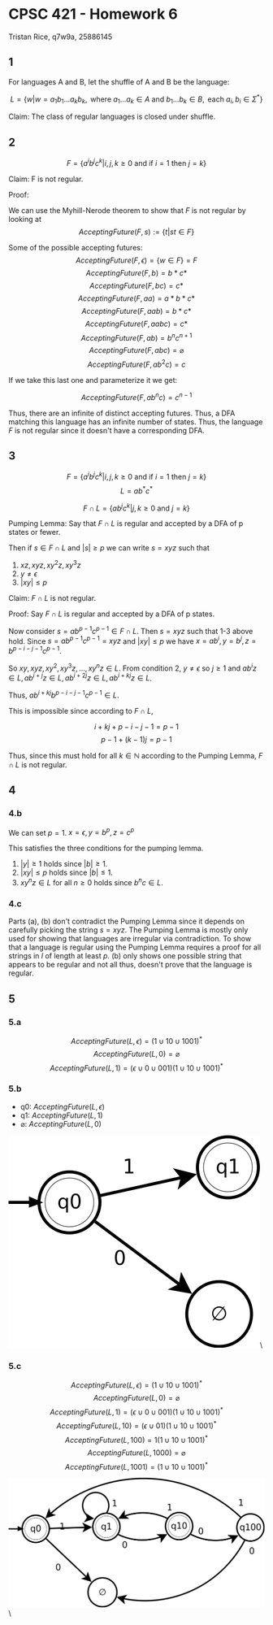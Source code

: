 # CPSC 421 - Homework 6

Tristan Rice, q7w9a, 25886145

## 1

For languages A and B, let the shuffle of A and B be the language:

$$L=\{w|w=a_1b_1\ldots a_kb_k, \text{ where } a_1\ldots a_k \in A \text{ and }
b_1\ldots b_k \in B, \text{ each } a_i,b_i \in \Sigma^*\}$$

Claim: The class of regular languages is closed under shuffle.

## 2

$$F=\{a^ib^jc^k|i,j,k \geq 0 \text{ and if } i=1 \text{ then } j = k\}$$

Claim: F is not regular.

Proof:

We can use the Myhill-Nerode theorem to show that $F$ is not regular by looking
at
$$AcceptingFuture(F,s) := \{t|st\in F\}$$

Some of the possible accepting futures:
$$AcceptingFuture(F, \epsilon) = \{w\in F\}=F$$
$$AcceptingFuture(F, b) = b*c*$$
$$AcceptingFuture(F, bc) = c*$$
$$AcceptingFuture(F, aa) = a*b*c*$$
$$AcceptingFuture(F, aab) = b*c*$$
$$AcceptingFuture(F, aabc) = c*$$
$$AcceptingFuture(F, ab) = b^nc^{n+1}$$
$$AcceptingFuture(F, abc) = \varnothing$$
$$AcceptingFuture(F, ab^2c) = c$$

If we take this last one and parameterize it we get:

$$AcceptingFuture(F, ab^nc) = c^{n-1}$$

Thus, there are an infinite of distinct accepting futures. Thus, a DFA
matching this language has an infinite number of states. Thus, the language $F$
is not regular since it doesn't have a corresponding DFA.

## 3

$$F=\{a^ib^jc^k|i,j,k \geq 0 \text{ and if } i=1 \text{ then } j = k\}$$
$$L=ab^*c^*$$

$$F \cap L = \{ab^jc^k | j,k\geq 0 \text{ and } j = k\}$$

Pumping Lemma: Say that $F\cap L$ is regular and accepted by a DFA of p states
or fewer.

Then if $s\in F\cap L$ and $|s|\geq p$ we can write $s=xyz$ such that

1.  $xz,xyz,xy^2z, xy^3z$
2. $y\neq \epsilon$
3. $|xy| \leq p$

Claim: $F \cap L$ is not regular.

Proof: Say $F \cap L$ is regular and accepted by a DFA of p states.

Now consider $s = ab^{p-1}c^{p-1} \in F \cap L$. Then $s=xyz$ such that 1-3
above hold. Since $s= ab^{p-1}c^{p-1} = xyz$ and $|xy|\leq p$ we have
$x=ab^i, y=b^j,z=b^{p-i-j-1}c^{p-1}$.

So $xy,xyz,xy^2,xy^3z,\ldots, xy^nz \in L$.
From condition 2, $y\neq \epsilon$ so $j\geq1$ and
$ab^iz\in L, ab^{i+j}z \in L, ab^{i+2j}z \in L, ab^{i+kj}z \in L$.

Thus, $ab^{i+kj}b^{p-i-j-1}c^{p-1} \in L$.

This is impossible since according to $F \cap L$,

$$i+kj+p-i-j-1 = p-1$$
$$p-1 + (k-1)j = p-1$$

Thus, since this must hold for all $k \in \mathbb{N}$ according to the Pumping
Lemma, $F \cap L$ is not regular.

## 4

### 4.b

We can set $p=1$. $x=\epsilon, y=b^p, z=c^p$

This satisfies the three conditions for the pumping lemma.

1. $|y|\geq 1$ holds since $|b| \geq 1$.
2. $|xy| \leq p$ holds since $|b| \leq 1$.
3. $xy^nz \in L$ for all $n \geq 0$ holds since $b^nc \in L$.


### 4.c

Parts (a), (b) don't contradict the Pumping Lemma since it depends on carefully
picking the string $s=xyz$. The Pumping Lemma is mostly only used for showing
that languages are irregular via contradiction. To show that a language is
regular using the Pumping Lemma requires a proof for all strings in $l$ of
length at least $p$. (b) only shows one possible string that appears to be
regular and not all thus, doesn't prove that the language is regular.

## 5

### 5.a

$$AcceptingFuture(L, \epsilon) = (1 \cup 10 \cup 1001)^*$$
$$AcceptingFuture(L, 0) = \varnothing$$
$$AcceptingFuture(L, 1) = (\epsilon \cup 0 \cup 001)(1 \cup 10 \cup 1001)^*$$

### 5.b

* q0: $AcceptingFuture(L, \epsilon)$
* q1: $AcceptingFuture(L, 1)$
* $\varnothing$: $AcceptingFuture(L, 0)$

![](./q5b.png)\



### 5.c

$$AcceptingFuture(L, \epsilon) = (1 \cup 10 \cup 1001)^*$$
$$AcceptingFuture(L, 0) = \varnothing$$
$$AcceptingFuture(L, 1) = (\epsilon \cup 0 \cup 001)(1 \cup 10 \cup 1001)^*$$
$$AcceptingFuture(L, 10) = (\epsilon \cup 01)(1 \cup 10 \cup 1001)^*$$
$$AcceptingFuture(L, 100) = 1(1 \cup 10 \cup 1001)^*$$
$$AcceptingFuture(L, 1000) = \varnothing$$
$$AcceptingFuture(L, 1001) = (1 \cup 10 \cup 1001)^*$$


![](./q5c.png)\


